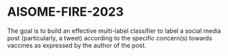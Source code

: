 # AISOME-FIRE-2023
The goal is to build an effective multi-label classifier to label a social media post (particularly, a tweet) according to the specific concern(s) towards vaccines as expressed by the author of the post.
